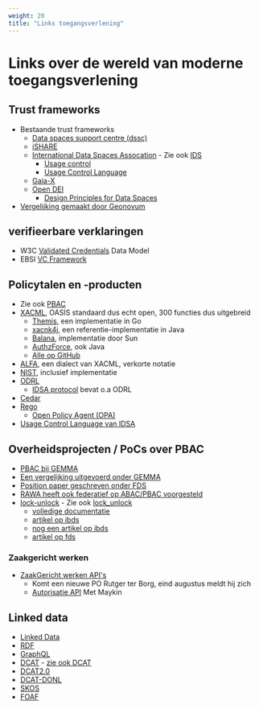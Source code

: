 ```yaml
---
weight: 20
title: "Links toegangsverlening"
---
```


# Links over de wereld van moderne toegangsverlening

## Trust frameworks
- Bestaande trust frameworks
  - [Data spaces support centre (dssc)](https://dssc.eu/space/BVE/357075461/Trust+Framework)
  - [iSHARE](https://ishare.eu/nl/home/over-ishare/)
  - [International Data Spaces Assocation](https://internationaldataspaces.org/) - Zie ook [IDS](../../2.onderzoek/5.architectuur/inventarisatie/organisatorisch/ids)
    - [Usage control](https://docs.internationaldataspaces.org/ids-knowledgebase/v/ids-ram-4/perspectives-of-the-reference-architecture-model/4_perspectives/4_1_security_perspective/4_1_6_usage_control#figure-4.1.6.4-odrl-information-model)
    - [Usage Control Language](https://docs.internationaldataspaces.org/ids-knowledgebase/v/ids-g/usagecontrol/contract)
  - [Gaia-X](https://www.gaia-x.eu/)
  - [Open DEI](https://design-principles-for-data-spaces.org/)
    - [Design Principles for Data Spaces](https://design-principles-for-data-spaces.org/)
- [Vergelijking gemaakt door Geonovum](https://docs.geostandaarden.nl/eu/VerkenningDataspaces/)

## verifieerbare verklaringen
- W3C [Validated Credentials](https://www.w3.org/TR/vc-data-model/) Data Model
- EBSI [VC Framework](https://ec.europa.eu/digital-building-blocks/sites/display/EBSI/EBSI+Verifiable+Credentials)

## Policytalen en -producten
- Zie ook [PBAC](../../2.onderzoek/5.architectuur/inventarisatie/standaarden/pbac)
- [XACML](https://en.wikipedia.org/wiki/XACML), OASIS standaard dus echt open, 300 functies dus uitgebreid
  - [Themis](https://github.com/infobloxopen/themis), een implementatie in Go 
  - [xacnk4j](https://github.com/policy4j/xacml4j), een referentie-implementatie in Java
  - [Balana](https://svn.wso2.org/repos/wso2/trunk/commons/balana/), implementatie door Sun
  - [AuthzForce](https://github.com/authzforce/core), ook Java
  - [Alle op GitHub](https://github.com/topics/xacml)
- [ALFA](https://en.wikipedia.org/wiki/Abbreviated_Language_for_Authorization), een dialect van XACML, verkorte notatie
- [NIST](https://www.nist.gov/identity-access-management/policy-machine-and-next-generation-access-control), inclusief implementatie
- [ODRL](https://en.wikipedia.org/wiki/ODRL)
  - [IDSA protocol](https://github.com/International-Data-Spaces-Association/ids-specification) bevat o.a ODRL
- [Cedar](https://www.cedarpolicy.com/en)
- [Rego](https://www.openpolicyagent.org/docs/latest/#rego)
  - [Open Policy Agent (OPA)](https://www.openpolicyagent.org/)
- [Usage Control Language van IDSA](https://docs.internationaldataspaces.org/ids-knowledgebase/v/ids-g/usagecontrol/contract)

## Overheidsprojecten / PoCs over PBAC
- [PBAC bij GEMMA](https://www.gemmaonline.nl/wiki/WMA_Informatiearchitectuur)
- [Een vergelijking uitgevoerd onder GEMMA](https://www.gemmaonline.nl/wiki/WMA_RBAC_ABAC_en_PBAC)
- [Position paper geschreven onder FDS](https://federatief.datastelsel.nl/kennisbank/pbac/)
- [RAWA heeft ook federatief op ABAC/PBAC voorgesteld](https://vng-realisatie.github.io/RAWA/uitwerking/introductie/)
- [lock-unlock](https://digilab.overheid.nl/projecten/lock-unlock/) - Zie ook [lock_unlock](../../2.onderzoek/5.architectuur/inventarisatie/projecten/lock_unlock)
  - [volledige documentatie](https://kadaster-labs.github.io/lock-unlock-docs/federatieve-bevraging/apis/)
  - [artikel op ibds](https://realisatieibds.nl/news/view/04652138-5853-4f9c-9700-87945211c5d5/lock-unlock-lock-de-data-unlock-het-potentieel)
  - [nog een artikel op ibds](https://realisatieibds.nl/groups/view/0056c9ef-5c2e-44f9-a998-e735f1e9ccaa/federatief-datastelsel/news/view/9b197d80-a955-49c0-b8be-136e1d07ad64/de-kracht-van-het-integraal-verbinden-van-afgeschermde-data)
  - [artikel op fds](https://federatief.datastelsel.nl/kennisbank/lock-unlock/)

### Zaakgericht werken
- [ZaakGericht werken API's](https://github.com/VNG-Realisatie/gemma-zaken?tab=readme-ov-file)
  - Komt een nieuwe PO Rutger ter Borg, eind augustus meldt hij zich
  - [Autorisatie API](https://github.com/VNG-Realisatie/autorisaties-api) Met Maykin

## Linked data
- [Linked Data](https://en.wikipedia.org/wiki/Linked_data)
- [RDF](https://en.wikipedia.org/wiki/Resource_Description_Framework)
- [GraphQL](https://en.wikipedia.org/wiki/GraphQL)
- [DCAT](http://www.w3.org/TR/vocab-dcat/) - [zie ook DCAT](../../2.onderzoek/5.architectuur/inventarisatie/standaarden/dcat)
- [DCAT2.0](https://docs.datacommunities.nl/data-overheid-nl-documentatie/dcat/dcat-2.0)
- [DCAT-DONL](https://data.overheid.nl/ondersteuning/open-data/dcat)
- [SKOS](https://en.wikipedia.org/wiki/Simple_Knowledge_Organization_System)
- [FOAF](https://en.wikipedia.org/wiki/FOAF)

